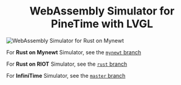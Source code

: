 <h1 align="center"> WebAssembly Simulator for PineTime with LVGL  </h1>

![WebAssembly Simulator for Rust on Mynewt](https://lupyuen.github.io/images/rust-on-mynewt-simulator.png)

For __Rust on Mynewt__ Simulator, see the [`mynewt` branch](https://github.com/AppKaki/lvgl-wasm/blob/mynewt/README.md)

For __Rust on RIOT__ Simulator, see the [`rust` branch](https://github.com/AppKaki/lvgl-wasm/blob/rust/README.md)

For __InfiniTime__ Simulator, see the [`master` branch](https://github.com/AppKaki/lvgl-wasm/blob/master/infinitime.md)
